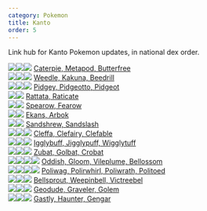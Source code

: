 ```yaml
---
category: Pokemon
title: Kanto
order: 5
---
```

Link hub for Kanto Pokemon updates, in national dex order.

![](https://serebii.net/pokedex-dp/icon/010.gif)![](https://serebii.net/pokedex-dp/icon/011.gif)![](https://serebii.net/pokedex-dp/icon/012.gif) [Caterpie, Metapod, Butterfree](/joyfuljohto/pokemon/caterpie)  
![](https://serebii.net/pokedex-dp/icon/013.gif)![](https://serebii.net/pokedex-dp/icon/014.gif)![](https://serebii.net/pokedex-dp/icon/015.gif) [Weedle, Kakuna, Beedrill](/joyfuljohto/pokemon/weedle)  
![](https://serebii.net/pokedex-dp/icon/016.gif)![](https://serebii.net/pokedex-dp/icon/017.gif)![](https://serebii.net/pokedex-dp/icon/018.gif) [Pidgey, Pidgeotto, Pidgeot](/joyfuljohto/pokemon/pidgey)  
![](https://serebii.net/pokedex-dp/icon/019.gif)![](https://serebii.net/pokedex-dp/icon/020.gif) [Rattata, Raticate](/joyfuljohto/pokemon/rattata)  
![](https://serebii.net/pokedex-dp/icon/021.gif)![](https://serebii.net/pokedex-dp/icon/022.gif) [Spearow, Fearow](/joyfuljohto/pokemon/spearow)  
![](https://serebii.net/pokedex-dp/icon/023.gif)![](https://serebii.net/pokedex-dp/icon/024.gif) [Ekans, Arbok](/joyfuljohto/pokemon/ekans)  
![](https://serebii.net/pokedex-dp/icon/027.gif)![](https://serebii.net/pokedex-dp/icon/028.gif) [Sandshrew, Sandslash](/joyfuljohto/pokemon/sandshrew)  
![](https://serebii.net/pokedex-dp/icon/173.gif)![](https://serebii.net/pokedex-dp/icon/035.gif)![](https://serebii.net/pokedex-dp/icon/036.gif) [Cleffa, Clefairy, Clefable](/joyfuljohto/pokemon/cleffa)  
![](https://serebii.net/pokedex-dp/icon/174.gif)![](https://serebii.net/pokedex-dp/icon/039.gif)![](https://serebii.net/pokedex-dp/icon/040.gif) [Igglybuff, Jigglypuff, Wigglytuff](/joyfuljohto/pokemon/igglybuff)  
![](https://serebii.net/pokedex-dp/icon/041.gif)![](https://serebii.net/pokedex-dp/icon/042.gif)![](https://serebii.net/pokedex-dp/icon/169.gif) [Zubat, Golbat, Crobat](/joyfuljohto/pokemon/zubat)  
![](https://serebii.net/pokedex-dp/icon/043.gif)![](https://serebii.net/pokedex-dp/icon/044.gif)![](https://serebii.net/pokedex-dp/icon/045.gif)![](https://serebii.net/pokedex-dp/icon/182.gif) [Oddish, Gloom, Vileplume, Bellossom](/joyfuljohto/pokemon/oddish)  
![](https://serebii.net/pokedex-dp/icon/060.gif)![](https://serebii.net/pokedex-dp/icon/061.gif)![](https://serebii.net/pokedex-dp/icon/062.gif)![](https://serebii.net/pokedex-dp/icon/186.gif) [Poliwag, Polirwhirl, Poliwrath, Politoed](/joyfuljohto/pokemon/poliwag)  
![](https://serebii.net/pokedex-dp/icon/069.gif)![](https://serebii.net/pokedex-dp/icon/070.gif)![](https://serebii.net/pokedex-dp/icon/071.gif) [Bellsprout, Weepinbell, Victreebel](/joyfuljohto/pokemon/bellsprout)  
![](https://serebii.net/pokedex-dp/icon/074.gif)![](https://serebii.net/pokedex-dp/icon/075.gif)![](https://serebii.net/pokedex-dp/icon/076.gif) [Geodude, Graveler, Golem](/joyfuljohto/pokemon/geodude)  
![](https://serebii.net/pokedex-dp/icon/092.gif)![](https://serebii.net/pokedex-dp/icon/093.gif)![](https://serebii.net/pokedex-dp/icon/094.gif) [Gastly, Haunter, Gengar](/joyfuljohto/pokemon/gastly)  